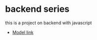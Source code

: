 # backend series

this is a project on backend with javascript
- [Model link](https://app.eraser.io/workspace/VuqDkQzYu1EAwKawnowe?origin=share)